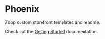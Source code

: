 Phoenix
=======

Zoop custom storefront templates and readme.

Check out the [Getting Started](https://github.com/zoopcommerce/phoenix/wiki) documentation.
